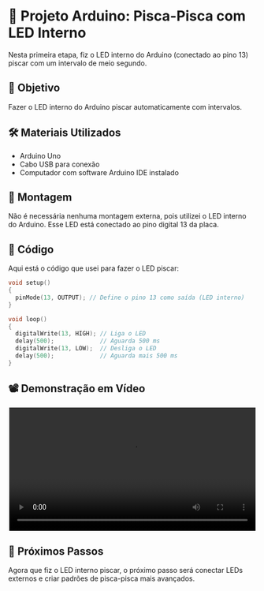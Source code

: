 # 🔧 Projeto Arduino: Pisca-Pisca com LED Interno

Nesta primeira etapa, fiz o LED interno do Arduino (conectado ao pino 13) piscar com um intervalo de meio segundo. 

## 🎯 Objetivo

Fazer o LED interno do Arduino piscar automaticamente com intervalos.

## 🛠️ Materiais Utilizados

- Arduino Uno
- Cabo USB para conexão
- Computador com software Arduino IDE instalado

## 🔧 Montagem

Não é necessária nenhuma montagem externa, pois utilizei o LED interno do Arduino. Esse LED está conectado ao pino digital 13 da placa. 

## 📜 Código

Aqui está o código que usei para fazer o LED piscar:

```cpp
void setup()
{
  pinMode(13, OUTPUT); // Define o pino 13 como saída (LED interno)
}

void loop()
{
  digitalWrite(13, HIGH); // Liga o LED
  delay(500);             // Aguarda 500 ms
  digitalWrite(13, LOW);  // Desliga o LED
  delay(500);             // Aguarda mais 500 ms
}
```
## 📽️ Demonstração em Vídeo
<div style="text-align: center;">
    <video width="500" controls>
        <source src="./assets/demonstracao.mp4" type="video/mp4">
    </video>
</div>


## 🚀 Próximos Passos
Agora que fiz o LED interno piscar, o próximo passo será conectar LEDs externos e criar padrões de pisca-pisca mais avançados.